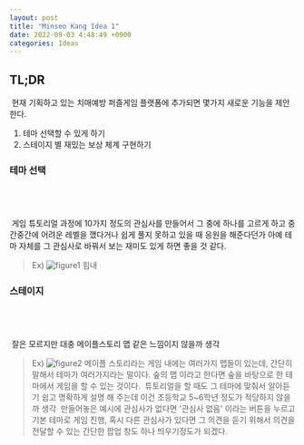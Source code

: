 ```yaml
---
layout: post
title: "Minseo Kang Idea 1"
date: 2022-09-03 4:48:49 +0900
categories: Ideas
---
```


## TL;DR
​
현재 기획하고 있는 치매예방 퍼즐게임 플랫폼에 추가되면 몇가지 새로운 기능을 제안한다.
​
1. 테마 선택할 수 있게 하기
1. 스테이지 별 재밌는 보상 체계 구현하기
​
### 테마 선택
​
---
​
게임 튜토리얼 과정에 10가지 정도의 관심사를 만들어서 그 중에 하나를 고르게 하고 중간중간에 어려운 레벨을 깼다거나 쉽게 풀지 못하고 있을 때 응원을 해준다던가 아예 테마 자체를 그 관심사로 바꿔서 보는 재미도 있게 하면 좋을 것 같다.
​
> Ex)
> ![figure1](/devblog/assets/1.jpeg)
> 힘내
​
### 스테이지
​
---
​
잘은 모르지만 대충 메이플스토리 맵 같은 느낌이지 않을까 생각
​
> Ex) ![figure2](/devblog/assets/maplestory.png)
​
메이플 스토리라는 게임 내에는 여러가지 맵들이 있는데, 간단히 말해서 테마가 여러가지라는 말이다. 숲의 맵 이라고 한다면 숲을 바탕으로 한 테마에서 게임을 할 수 있는 것이다.
​
튜토리얼을 할 때도 그 테마에 맞춰서 알아듣기 쉽고 명확하게 설명 해 주는데 이건 초등학교 5~6학년 정도가 적당하지 않을까 생각
​
만들어놓은 예시에 관심사가 없다면 '관심사 없음' 이라는 버튼을 누르고 기본 테마로 게임 진행, 혹시 다른 관심사가 있다면 그 의견을 듣기 위해서 의견을 전달할 수 있는 간단한 팝업 창도 하나 띄우기정도가 되겠다.